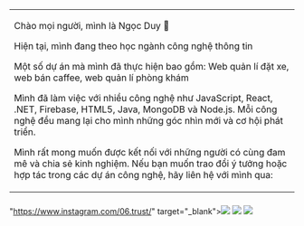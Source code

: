 <table style="width: 100%; text-align: left;">
  <tr>
    <td>
      <p>Chào mọi người, mình là Ngọc Duy 🌟</p>
      <p>Hiện tại, mình đang theo học ngành công nghệ thông tin</p>
      <p>Một số dự án mà mình đã thực hiện bao gồm: Web quản lí đặt xe, web bán caffee, web quản lí phòng khám </p>
      <p>Mình đã làm việc với nhiều công nghệ như JavaScript, React, .NET, Firebase, HTML5, Java, MongoDB và Node.js. Mỗi công nghệ đều mang lại cho mình những góc nhìn mới và cơ hội phát triển.</p>
      <p>Mình rất mong muốn được kết nối với những người có cùng đam mê và chia sẻ kinh nghiệm. Nếu bạn muốn trao đổi ý tưởng hoặc hợp tác trong các dự án công nghệ, hãy liên hệ với mình qua:</p>

  </tr>
</table>

###
"https://www.instagram.com/06.trust/" target="_blank"><img src="https://img.shields.io/badge/-Instagram-%23E4405F?style=for-the-badge&logo=instagram&logoColor=white" target="_blank"></a>
  <a href="https://discord.gg/tDutPXW8" target="_blank"><img src="https://img.shields.io/badge/Discord-7289DA?style=for-the-badge&logo=discord&logoColor=white" target="_blank"></a> 
  <a href="mailto:ngotran296yh@gmail.com"><img src="https://img.shields.io/badge/-Gmail-%23333?style=for-the-badge&logo=gmail&logoColor=white" target="_blank"></a>

</div>
